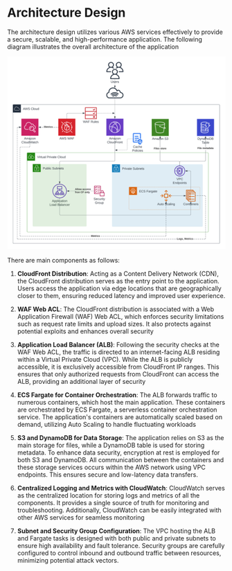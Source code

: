# Architecture Design 

The architecture design utilizes various AWS services effectively to provide a secure, scalable, and high-performance application. The following diagram illustrates the overall architecture of the application

![architecture](images/architecture.png "Architecture")

There are main components as follows:

1. **CloudFront Distribution**: Acting as a Content Delivery Network (CDN), the CloudFront distribution serves as the entry point to the application. Users access the application via edge locations that are geographically closer to them, ensuring reduced latency and improved user experience.

2. **WAF Web ACL**: The CloudFront distribution is associated with a Web Application Firewall (WAF) Web ACL, which enforces security limitations such as request rate limits and upload sizes. It also protects against potential exploits and enhances overall security

3. **Application Load Balancer (ALB)**: Following the security checks at the WAF Web ACL, the traffic is directed to an internet-facing ALB residing within a Virtual Private Cloud (VPC). While the ALB is publicly accessible, it is exclusively accessible from CloudFront IP ranges. This ensures that only authorized requests from CloudFront can access the ALB, providing an additional layer of security

4. **ECS Fargate for Container Orchestration**: The ALB forwards traffic to numerous containers, which host the main application. These containers are orchestrated by ECS Fargate, a serverless container orchestration service. The application's containers are automatically scaled based on demand, utilizing Auto Scaling to handle fluctuating workloads

5. **S3 and DynamoDB for Data Storage**: The application relies on S3 as the main storage for files, while a DynamoDB table is used for storing metadata. To enhance data security, encryption at rest is employed for both S3 and DynamoDB. All communication between the containers and these storage services occurs within the AWS network using VPC endpoints. This ensures secure and low-latency data transfers. 

6. **Centralized Logging and Metrics with CloudWatch**: CloudWatch serves as the centralized location for storing logs and metrics of all the components. It provides a single source of truth for monitoring and troubleshooting. Additionally, CloudWatch can be easily integrated with other AWS services for seamless monitoring

7. **Subnet and Security Group Configuration**: The VPC hosting the ALB and Fargate tasks is designed with both public and private subnets to ensure high availability and fault tolerance. Security groups are carefully configured to control inbound and outbound traffic between resources, minimizing potential attack vectors.
